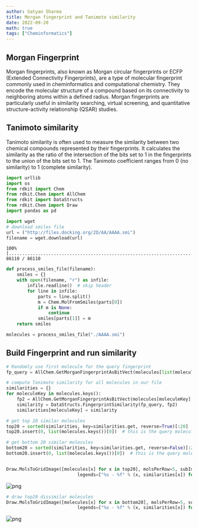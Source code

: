 ```yaml
---
author: Satyan Sharma
title: Morgan fingerprint and Tanimoto similarity
date: 2022-09-20
math: true
tags: ["Cheminformatics"]
---
```


## Morgan Fingerprint
Morgan fingerprints, also known as Morgan circular fingerprints or ECFP (Extended Connectivity Fingerprints), are a type of molecular fingerprint commonly used in cheminformatics and computational chemistry. They encode the molecular structure of a compound based on its connectivity to neighboring atoms within a defined radius. Morgan fingerprints are particularly useful in similarity searching, virtual screening, and quantitative structure-activity relationship (QSAR) studies.

## Tanimoto similarity
Tanimoto similarity is often used to measure the similarity between two chemical compounds represented by their fingerprints. It calculates the similarity as the ratio of the intersection of the bits set to 1 in the fingerprints to the union of the bits set to 1. The Tanimoto coefficient ranges from 0 (no similarity) to 1 (complete similarity).


```python
import urllib
import os
from rdkit import Chem
from rdkit.Chem import AllChem
from rdkit import DataStructs
from rdkit.Chem import Draw
import pandas as pd
```


```python
import wget
# download smiles file
url = ("http://files.docking.org/2D/AA/AAAA.smi")
filename = wget.download(url)
```

    100% [..............................................................................] 86110 / 86110


```python
def process_smiles_file(filename):
    smiles = {}
    with open(filename, "r") as infile:
        infile.readline()  # skip header
        for line in infile:
            parts = line.split()
            m = Chem.MolFromSmiles(parts[0])
            if m is None:
                continue
            smiles[parts[1]] = m
    return smiles
```


```python
molecules = process_smiles_file("./AAAA.smi")
```

## Build Fingerprint and run similarity


```python
# Randomly use first molecule for the query fingerprint
fp_query = AllChem.GetMorganFingerprintAsBitVect(molecules[list(molecules.keys())[0]], 2)
```


```python
# compute Tanimoto similarity for all molecules in our file
similarities = {}
for moleculeKey in molecules.keys():
    fp2 = AllChem.GetMorganFingerprintAsBitVect(molecules[moleculeKey], 2)
    similarity = DataStructs.FingerprintSimilarity(fp_query, fp2)
    similarities[moleculeKey] = similarity
```


```python
# get top 20 similar molecules
top20 = sorted(similarities, key=similarities.get, reverse=True)[:20]
top20.insert(0, list(molecules.keys())[0])  # this is the query molecule
```


```python
# get bottom 20 similar molecules
bottom20 = sorted(similarities, key=similarities.get, reverse=False)[:20]
bottom20.insert(0, list(molecules.keys())[0])  # this is the query molecule
```


```python

```


```python
Draw.MolsToGridImage([molecules[x] for x in top20], molsPerRow=5, subImgSize=(150, 150),
                           legends=["%s - %f" % (x, similarities[x]) for x in top20])
```




    
![png](/morgan_11_0.png)
    




```python
# draw top20 dissimilar molecules
Draw.MolsToGridImage([molecules[x] for x in bottom20], molsPerRow=5, subImgSize=(150, 150),
                           legends=["%s - %f" % (x, similarities[x]) for x in bottom20])
```




    
![png](/morgan_12_0.png)
    




```python

```

